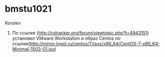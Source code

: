# bmstu1021
Korolev
1) По ссылке (http://rutracker.org/forum/viewtopic.php?t=4943151) установил VMware Workstation и образ Centos по ссылке(http://mirror.logol.ru/centos/7/isos/x86_64/CentOS-7-x86_64-Minimal-1503-01.iso)
